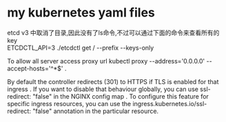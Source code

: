 # my kubernetes yaml files

etcd v3 中取消了目录,因此没有了ls命令,不过可以通过下面的命令来查看所有的key<br>
ETCDCTL_API=3 ./etcdctl get / --prefix --keys-only


To allow all server access proxy url
kubectl proxy --address='0.0.0.0' --accept-hosts='^*$' . 

By default the controller redirects (301) to HTTPS if TLS is enabled for that ingress . If you want to disable that behaviour globally, you can use ssl-redirect: "false" in the NGINX config map . 
To configure this feature for specific ingress resources, you can use the ingress.kubernetes.io/ssl-redirect: "false" annotation in the particular resource.

